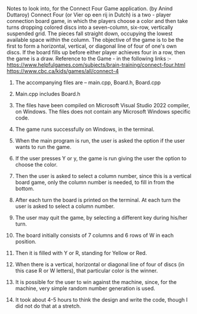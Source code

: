 Notes to look into, for the Connect Four Game application. (by Anind Duttaroy)
Connect Four (or Vier op een rij in Dutch) is a two - player connection board game, in which the players choose a color and then take turns dropping colored discs into a seven-column, six-row, vertically suspended grid. The pieces fall straight down, occupying the lowest available space within the column. The objective of the game is to be the first to form a horizontal, vertical, or diagonal line of four of one's own discs. If the board fills up before either player achieves four in a row, then the game is a draw.
Reference to the Game - in the following links :-
https://www.helpfulgames.com/subjects/brain-training/connect-four.html
https://www.cbc.ca/kids/games/all/connect-4

1.	The accompanying files are – main.cpp, Board.h, Board.cpp

2.	Main.cpp includes Board.h 

3.	The files have been compiled on Microsoft Visual Studio 2022 compiler, on Windows. The files does not contain any Microsoft Windows specific code.

4.	The game runs successfully on Windows, in the terminal.

5.	When the main program is run, the user is asked the option if the user wants to run the game.

6.	If the user presses Y or y, the game is run giving the user the option to choose the color.

7.	Then the user is asked to select a column number, since this is a vertical board game, only the column number is needed, to fill in from the bottom.

8.	After each turn the board is printed on the terminal. At each turn the user is asked to select a column number.

9.	The user may quit the game, by selecting a different key during his/her turn.

10.	The board initially consists of 7 columns and 6 rows of W in each position.

11.	Then it is filled with Y or R, standing for Yellow or Red.

12.	When there is a vertical, horizontal or diagonal line of four of discs (in this case R or W letters), that particular color is the winner.

13.	It is possible for the user to win against the machine, since, for the machine, very simple random number generation is used.

14.	It took about 4-5 hours to think the design and write the code, though I did not do that at a stretch.
